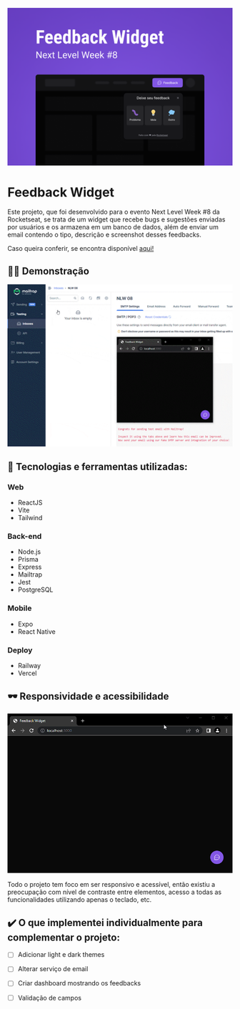 
![Capa do projeto](.github/capa.png)
#  Feedback Widget 
  Este projeto, que foi desenvolvido para o evento Next Level Week #8 da Rocketseat, se trata de um widget que recebe bugs e sugestões enviadas por usuários e os armazena em um banco de dados, além de enviar um email contendo o tipo, descrição e screenshot desses feedbacks.

Caso queira conferir, se encontra disponível <a href="https://feedback-widget-maoiki.vercel.app/" target="_blank"> aqui! </a>

## :man_technologist: Demonstração
![Demonstração de envio de feedback](.github/demonstracao-envio-comprimido.gif)

## :wrench: Tecnologias e ferramentas utilizadas:

### Web

- ReactJS
- Vite
- Tailwind
### Back-end
- Node.js
- Prisma
- Express
- Mailtrap
- Jest
- PostgreSQL

### Mobile
- Expo
- React Native

### Deploy
- Railway
- Vercel

## :dark_sunglasses: Responsividade e acessibilidade

![Demonstração de navegação pelo teclado e responsividade](.github/responsividade-acessibilidade.gif)

Todo o projeto tem foco em ser responsivo e acessível, então existiu a preocupação com nível de contraste entre elementos, acesso a todas as funcionalidades utilizando apenas o teclado, etc. 

## :heavy_check_mark: O que implementei individualmente para complementar o projeto:
- [ ] Adicionar light e dark themes
- [ ] Alterar serviço de email
- [ ] Criar dashboard mostrando os feedbacks
- [ ] Validação de campos


